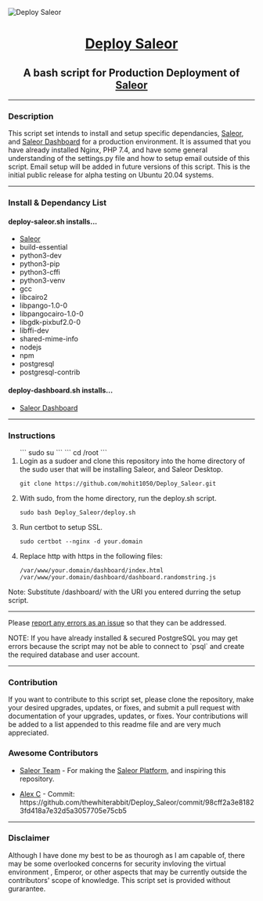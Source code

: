 ![Deploy Saleor](https://raw.githubusercontent.com/thewhiterabbit/Deploy_Saleor/main/resources/images/deploy-saleor.png)
<h1 align="center"><a href="https://github.com/thewhiterabbit/Deploy_Saleor">Deploy Saleor</a></h1>
<h2 align="center">A bash script for Production Deployment of <a href="https://github.com/mirumee/saleor">Saleor</a></h2>
<hr>
<h3>Description</h2>
<p>This script set intends to install and setup specific dependancies, <a href="https://github.com/mirumee/saleor">Saleor</a>, and <a href="https://github.com/mirumee/saleor-dashboard">Saleor Dashboard</a> for a production environment. It is assumed that you have already installed Nginx, PHP 7.4, and have some general understanding of the settings.py file and how to setup email outside of this script. Email setup will be added in future versions of this script. This is the initial public release for alpha testing on Ubuntu 20.04 systems.</p>
<hr>
<h3>Install & Dependancy List</h3>
<h4>deploy-saleor.sh installs...</h4>
<ul>
    <li>
        <a href="https://github.com/mirumee/saleor">Saleor</a>
    </li>
    <li>build-essential</li>
    <li>python3-dev</li>
    <li>python3-pip</li>
    <li>python3-cffi</li>
    <li>python3-venv</li>
    <li>gcc</li>
    <li>libcairo2</li>
    <li>libpango-1.0-0</li>
    <li>libpangocairo-1.0-0</li>
    <li>libgdk-pixbuf2.0-0</li>
    <li>libffi-dev</li>
    <li>shared-mime-info</li>
    <li>nodejs</li>
    <li>npm</li>
    <li>postgresql</li>
    <li>postgresql-contrib</li>
</ul>
<h4>deploy-dashboard.sh installs...</h4>
<ul>
    <li>
        <a href="https://github.com/mirumee/saleor-dashboard">Saleor Dashboard</a>
    </li>
</ul>
<hr>
<h3>Instructions</h3>
<ol>
```
sudo su
```
```
cd /root
```
    
<li>Login as a sudoer and clone this repository into the home directory of the sudo user that will be installing Saleor, and Saleor Desktop.</li>

```
git clone https://github.com/mohit1050/Deploy_Saleor.git
```

<li>With sudo, from the home directory, run the deploy.sh script.</li>

```
sudo bash Deploy_Saleor/deploy.sh
```

<li>Run certbot to setup SSL.</li>

```
sudo certbot --nginx -d your.domain
```

<li>Replace http with https in the following files:</li>

```
/var/www/your.domain/dashboard/index.html
/var/www/your.domain/dashboard/dashboard.randomstring.js
```
</ol>
Note: Substitute /dashboard/ with the URI you entered durring the setup script.
<hr>
<p>Please <a href="https://github.com/thewhiterabbit/Deploy_Saleor/issues">report any errors as an issue</a> so that they can be addressed.</p>
<p>NOTE: If you have already installed & secured PostgreSQL you may get errors because the script may not be able to connect to `psql` and create the required database and user account.</p>
<hr>
<h3>Contribution</h3>
<p>If you want to contribute to this script set, please clone the repository, make your desired upgrades, updates, or fixes, and submit a pull request with documentation of your upgrades, updates, or fixes. Your contributions will be added to a list appended to this readme file and are very much appreciated.</p>

<h3>Awesome Contributors</h3>
<ul>
    <li>
        <p>
            <a href="https://github.com/mirumee">Saleor Team</a> - For making the <a href="https://github.com/mirumee/saleor-platform">Saleor Platform</a>, and inspiring this repository.
        </p>
    </li>
    <li>
        <p>
            <a href="https://github.com/alta-atc">Alex C</a> - Commit: https://github.com/thewhiterabbit/Deploy_Saleor/commit/98cff2a3e81823fd418a7e32d5a3057705e75cb5
        </p>
    </li>
</ul>
<hr>
<h3>Disclaimer</h3>
<p>Although I have done my best to be as thourogh as I am capable of, there may be some overlooked concerns for security invloving the virtual environment
, Emperor, or other aspects that may be currently outside the contributors' scope of knowledge. This script set is provided without gurarantee.</p>
